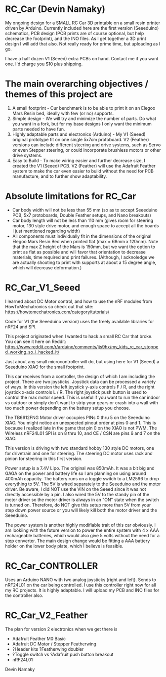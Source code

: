 # RC_Car (Devin Namaky)
My ongoing design for a SMALL RC Car 3D printable on a small resin printer driven by Arduino. Currently included here are the first version (Seeeduino) schematics, PCB design (PCB prints are of course optional, but help decrease the footprint), and the INO files. As I get together a 3D print design I will add that also. Not really ready for prime time, but uploading as I go.

I have a half dozen V1 (Seeed) extra PCBs on hand. Contact me if you want one. I'd charge you $10 plus shipping.

# The main overarching objectives / themes of this project are
1. A small footprint - Our benchmark is to be able to print it on an Elegoo Mars Resin bed, ideally with few (or no) supports.
2. Simple design - We will try and minimize the number of parts. Do what you want in a fork, but for my base designs I only want the minimum parts needed to have fun.
3. Highly adaptable parts and electronics (Arduino) - My V1 (Seeed) original prototype fit on one single 5x7cm protoboard. V2 (Feather) versions can include different steering and drive systems, such as Servo or even Stepper steering, or could incorporate brushless motors or other drive systems.
4. Easy to Build - To make wiring easier and further decrease size, I created the V1 (Seeed) PCB. V2 (Feather) will use the Adafruit Feather system to make the car even easier to build without the need for PCB manufacture, and to further show adaptability. 

# Absolute limitations for RC_Car
+ Car body width will not be less than 55 mm (so as to accept Seeeduino PCB, 5x7 protoboards, Double Feather setups, and Nano breakouts)
+ Car body length will not be less than 110 mm (gives room for steering motor, 130 style drive motor, and enough space to accept all the boards I just mentioned regarding width)
+ All components must individually fit in the dimensions of the original Elegoo Mars Resin Bed when printed flat (max = 68mm x 120mm). Note that the max Z height of the Mars is 150mm, but we want the option to print as flat as possible and will favor that orientation to decrease materials, time required and print failures. (Although, I acknoledge we are actually shooting to print with supports at about a 15 degree angle, which will decrease deformation.)

# RC_Car_V1_Seeed
I learned about DC Motor control, and how to use the nRF modules from HowToMechatronics so check out that site: https://howtomechatronics.com/category/tutorials/

Code for V1 (the Seeeduino version) uses the freely available libraries for nRF24 and SPI.

This project originated when I wanted to hack a small RC Car that broke. You can see it here on Reddit: https://www.reddit.com/r/arduino/comments/jjs9hx/my_kids_rc_car_stopped_working_so_i_hacked_it/

Just about any small microcontroller will do, but using here for V1 (Seeed) a Seeeduino XIAO for the small footprint. 

This car receives from a controller, the design of which I am including the project. There are two joysticks. Joystick data can be processed a variety of ways. In this version the left joystick y-axis controls F / R, and the right joystick x-axis controls L / R. The right joystick push button is used to control the max motor speed. This is useful if you want to run the car indoor vs outdoor or simply don't want to strip your gears or crash into a wall with too much power depending on the battery setup you choose.

The TB6612FNG Motor driver occupies PINs 0 thru 5 on the Seeeduino XIAO. You might notice an unexpected pinout order at pins 0 and 1. This is because I realized late in the game that pin 0 on the XIAO is not PWM.
The Wireless nRF24L01 SPI is on 8 thru 10, and CE / CSN are pins 6 and 7 on the XIAO.

This version is driving with two standard hobby 130 style DC motors, one for drivetrain and one for steering. The steering DC motor uses rack and pinion for steering in this first version.

Power setup is a 7.4V Lipo. The original was 850mAh. It was a bit big and GAGA on the power and battery life so I am planning on using around 400mAh capacity. The battery runs on a toggle switch to a LM2596 to drop everything to 5V. The 5V is wired separately to the Seeeduino and the motor driver. Be aware, I did NOT use the VIN on the Seeed since it was not directly accessible by a pin. I also wired the 5V to the standy pin of the motor driver so the motor driver is always in an "ON" state when the switch is turned on. Therefore, do NOT give this setup more than 5V from your step down power source or you will likely kill both the motor driver and the Seeeduino.

The power system is another highly modifiable trait of this car obviously. I am lookiing with the future version to power the entire system with 4 x AAA rechargeable batteries, which would also give 5 volts without the need for a step converter. The main design change would be fitting a AAA battery holder on the lower body plate, which I believe is feasible.

# RC_Car_CONTROLLER
Uses an Arduino NANO with two analog joysticks (right and left). Sends to nRF24L01 on the car being controlled. I use this controller right now for all my RC projects. It is highly adaptable. I will upload my PCB and INO files for the controller also.

# RC_Car_V2_Feather
The plan for version 2 electronics when we get there is
+ Adafruit Feather M0 Basic
+ Adafruit DC Motor / Stepper Featherwing
+ ?Header kits ?Featherwing doubler
+ ?Toggle switch vs ?Adafruit push button breakout
+ nRF24L01

Devin Namaky
